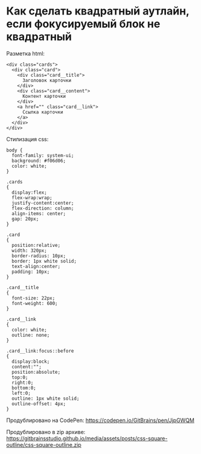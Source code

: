 # Как сделать квадратный аутлайн, если фокусируемый блок не квадратный

Разметка html:
```
<div class="cards">
  <div class="card">
    <div class="card__title">
      Заголовок карточки
    </div>
    <div class="card__content">
      Контент карточки
    </div>
    <a href="" class="card__link">
      Ссылка карточки
    </a>
  </div>
</div>
```

Стилизация css:
```
body {
  font-family: system-ui;
  background: #f06d06;
  color: white;
}

.cards
{
  display:flex;
  flex-wrap:wrap;
  justify-content:center;
  flex-direction: column;
  align-items: center;
  gap: 20px;
}

.card
{
  position:relative;
  width: 320px;
  border-radius: 10px;
  border: 1px white solid;
  text-align:center;
  padding: 10px;
}

.card__title
{
  font-size: 22px;
  font-weight: 600;
}

.card__link
{
  color: white;
  outline: none;
}

.card__link:focus::before
{
  display:block;
  content:"";
  position:absolute;
  top:0;
  right:0;
  bottom:0;
  left:0;
  outline: 1px white solid;
  outline-offset: 4px;
}
```

Продублировано на CodePen: <https://codepen.io/GitBrains/pen/JjpGWQM>

Продублировано в zip архиве: <https://gitbrainsstudio.github.io/media/assets/posts/css-square-outline/css-square-outline.zip>